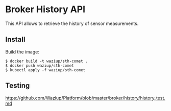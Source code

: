 Broker History API
==================

This API allows to retrieve the history of sensor measurements.

Install
-------

Build the image:

```
$ docker build -t waziup/sth-comet .
$ docker push waziup/sth-comet
$ kubectl apply -f waziup/sth-comet

```

Testing
----

https://github.com/Waziup/Platform/blob/master/broker/history/history_test.md

